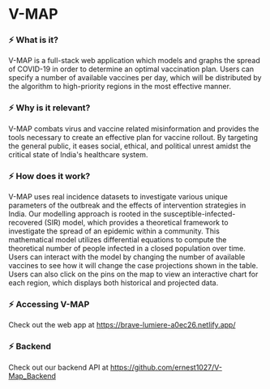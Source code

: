 # V-MAP

### ⚡ What is it?
V-MAP is a full-stack web application which models and graphs the spread of COVID-19 in order to determine an optimal vaccination plan. Users can specify a number of available vaccines per day, which will be distributed by the algorithm to high-priority regions in the most effective manner.

### ⚡ Why is it relevant? 
V-MAP combats virus and vaccine related misinformation and provides the tools necessary to create an effective plan for vaccine rollout. By targeting the general public, it eases social, ethical, and political unrest amidst the critical state of India's healthcare system.

### ⚡ How does it work?
V-MAP uses real incidence datasets to investigate various unique parameters of the outbreak and the effects of intervention strategies in India. Our modelling approach is rooted in the susceptible-infected-recovered (SIR) model, which provides a theoretical framework to investigate the spread of an epidemic within a community. This mathematical model utilizes differential equations to compute the theoretical number of people infected in a closed population over time. Users can interact with the model by changing the number of available vaccines to see how it will change the case projections shown in the table. Users can also click on the pins on the map to view an interactive chart for each region, which displays both historical and projected data.

### ⚡ Accessing V-MAP
Check out the web app at https://brave-lumiere-a0ec26.netlify.app/

### ⚡ Backend
Check out our backend API at https://github.com/ernest1027/V-Map_Backend
